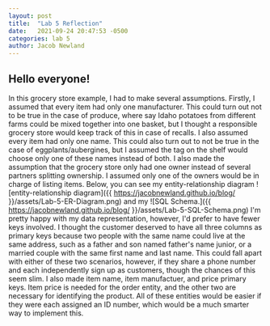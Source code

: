 ```yaml
---
layout: post
title:  "Lab 5 Reflection"
date:   2021-09-24 20:47:53 -0500
categories: lab 5
author: Jacob Newland
---
```


## Hello everyone!

In this grocery store example, I had to make several assumptions.  Firstly, I assumed that every item had only one manufacturer.  This could turn out not to be true in the case of produce, where say Idaho potatoes from different farms could be mixed together into one basket, but I thought a responsible grocery store would keep track of this in case of recalls.  I also assumed every item had only one name.  This could also turn out to not be true in the case of eggplants/aubergines, but I assumed the tag on the shelf would choose only one of these names instead of both.  I also made the assumption that the grocery store only had one owner instead of several partners splitting ownership.  I assumed only one of the owners would be in charge of listing items.  Below, you can see my entity-relationship diagram
![entity-relationship diagram]({{ https://jacobnewland.github.io/blog/ }}/assets/Lab-5-ER-Diagram.png) and my
![SQL Schema.]({{ https://jacobnewland.github.io/blog/ }}/assets/Lab-5-SQL-Schema.png)  I'm pretty happy with my data representation, however, I'd prefer to have fewer keys involved.  I thought the customer deserved to have all three columns as primary keys because two people with the same name could live at the same address, such as a father and son named father's name junior, or a married couple with the same first name and last name.  This could fall apart with either of these two scenarios, however, if they share a phone number and each independently sign up as customers, though the chances of this seem slim.  I also made item name, item manufactuer, and price primary keys.  Item price is needed for the order entity, and the other two are necessary for identifying the product.  All of these entities would be easier if they were each assigned an ID number, which would be a much smarter way to implement this.  
